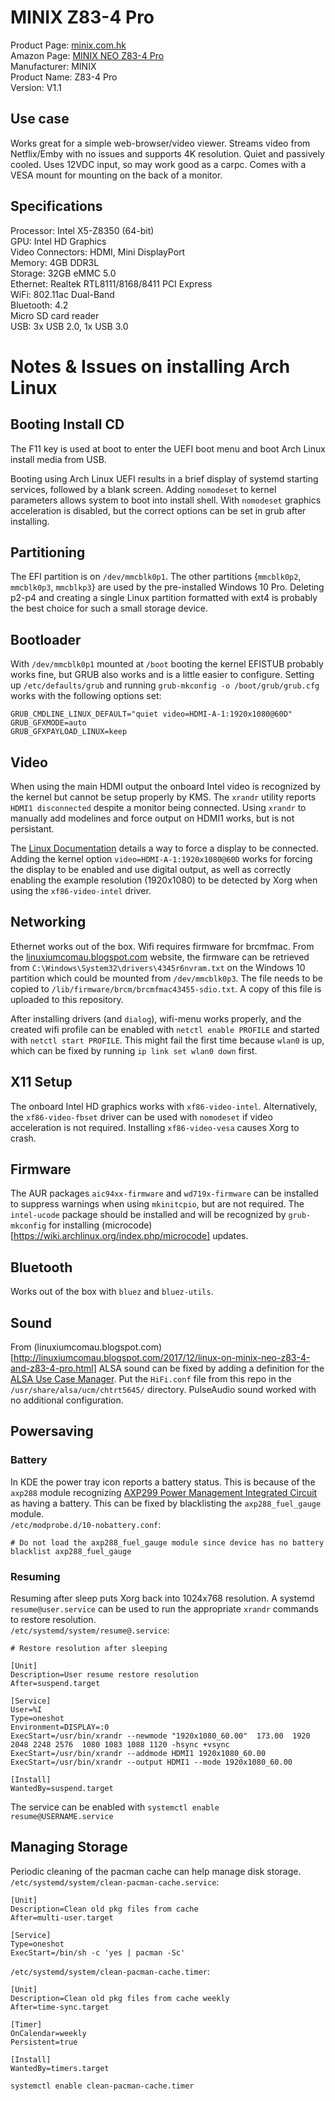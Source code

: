 # MINIX Z83-4 Pro
Product Page: [minix.com.hk](http://minix.com.hk/products/neo-z83-4-pro)  
Amazon Page: [MINIX NEO Z83-4 Pro](https://amzn.com/B0749NR2KJ)  
Manufacturer: MINIX  
Product Name: Z83-4 Pro  
Version: V1.1  

## Use case
Works great for a simple web-browser/video viewer. Streams video from Netflix/Emby with no issues and supports 4K resolution. Quiet and passively cooled. Uses 12VDC input, so may work good as a carpc. Comes with a VESA mount for mounting on the back of a monitor.

## Specifications
Processor: Intel X5-Z8350 (64-bit)  
GPU: Intel HD Graphics  
Video Connectors: HDMI, Mini DisplayPort  
Memory: 4GB DDR3L  
Storage: 32GB eMMC 5.0  
Ethernet: Realtek RTL8111/8168/8411 PCI Express  
WiFi: 802.11ac Dual-Band  
Bluetooth: 4.2  
Micro SD card reader  
USB: 3x USB 2.0, 1x USB 3.0  

# Notes & Issues on installing Arch Linux

## Booting Install CD
The F11 key is used at boot to enter the UEFI boot menu and boot Arch Linux install media from USB.

Booting using Arch Linux UEFI results in a brief display of systemd starting services, followed by a blank screen. Adding `nomodeset` to kernel parameters allows system to boot into install shell. With `nomodeset` graphics acceleration is disabled, but the correct options can be set in grub after installing.

## Partitioning
The EFI partition is on `/dev/mmcblk0p1`. The other partitions {`mmcblk0p2`, `mmcblk0p3`, `mmcblkp3`} are used by the pre-installed Windows 10 Pro. Deleting p2-p4 and creating a single Linux partition formatted with ext4 is probably the best choice for such a small storage device.

## Bootloader
With `/dev/mmcblk0p1` mounted at `/boot` booting the kernel EFISTUB probably works fine, but GRUB also works and is a little easier to configure. Setting up `/etc/defaults/grub` and running `grub-mkconfig -o /boot/grub/grub.cfg` works with the following options set:
```shell
GRUB_CMDLINE_LINUX_DEFAULT="quiet video=HDMI-A-1:1920x1080@60D"
GRUB_GFXMODE=auto
GRUB_GFXPAYLOAD_LINUX=keep
```

## Video
When using the main HDMI output the onboard Intel video is recognized by the kernel but cannot be setup properly by KMS. The `xrandr` utility reports `HDMI1 disconnected` despite a monitor being connected. Using `xrandr` to manually add modelines and force output on HDMI1 works, but is not persistant. 

The [Linux Documentation](https://github.com/torvalds/linux/blob/master/Documentation/fb/modedb.txt) details a way to force a display to be connected. Adding the kernel option `video=HDMI-A-1:1920x1080@60D` works for forcing the display to be enabled and use digital output, as well as correctly enabling the example resolution (1920x1080) to be detected by Xorg when using the `xf86-video-intel` driver.

## Networking
Ethernet works out of the box. Wifi requires firmware for brcmfmac. From the [linuxiumcomau.blogspot.com](http://linuxiumcomau.blogspot.com/2017/12/linux-on-minix-neo-z83-4-and-z83-4-pro.html) website, the firmware can be retrieved from `C:\Windows\System32\drivers\4345r6nvram.txt` on the Windows 10 partition which could be mounted from `/dev/mmcblk0p3`. The file needs to be copied to `/lib/firmware/brcm/brcmfmac43455-sdio.txt`. A copy of this file is uploaded to this repository.


After installing drivers (and `dialog`), wifi-menu works properly, and the created wifi profile can be enabled with `netctl enable PROFILE` and started with `netctl start PROFILE`. This might fail the first time because `wlan0` is up, which can be fixed by running `ip link set wlan0 down` first.

## X11 Setup
The onboard Intel HD graphics works with `xf86-video-intel`. Alternatively, the `xf86-video-fbset` driver can be used with `nomodeset` if video acceleration is not required. Installing `xf86-video-vesa` causes Xorg to crash.

## Firmware
The AUR packages `aic94xx-firmware` and `wd719x-firmware` can be installed to suppress warnings when using `mkinitcpio`, but are not required. The `intel-ucode` package should be installed and will be recognized by `grub-mkconfig` for installing (microcode)[https://wiki.archlinux.org/index.php/microcode] updates.

## Bluetooth
Works out of the box with `bluez` and `bluez-utils`.

## Sound
From (linuxiumcomau.blogspot.com)[http://linuxiumcomau.blogspot.com/2017/12/linux-on-minix-neo-z83-4-and-z83-4-pro.html] ALSA sound can be fixed by adding a definition for the [ALSA Use Case Manager](https://www.systutorials.com/docs/linux/man/1-alsaucm/). Put the `HiFi.conf` file from this repo in the `/usr/share/alsa/ucm/chtrt5645/` directory. PulseAudio sound worked with no additional configuration.

## Powersaving
### Battery
In KDE the power tray icon reports a battery status. This is because of the `axp288` module recognizing [AXP299 Power Management Integrated Circuit](https://datasheetspdf.com/pdf-file/938454/X-Powers/AXP288/1) as having a battery. This can be fixed by blacklisting the `axp288_fuel_gauge` module.  
`/etc/modprobe.d/10-nobattery.conf`:
```shell
# Do not load the axp288_fuel_gauge module since device has no battery
blacklist axp288_fuel_gauge
```

### Resuming
Resuming after sleep puts Xorg back into 1024x768 resolution. A systemd `resume@user.service` can be used to run the appropriate `xrandr` commands to restore resolution.  
`/etc/systemd/system/resume@.service`:
```shell
# Restore resolution after sleeping

[Unit]
Description=User resume restore resolution
After=suspend.target

[Service]
User=%I
Type=oneshot
Environment=DISPLAY=:0
ExecStart=/usr/bin/xrandr --newmode "1920x1080_60.00"  173.00  1920 2048 2248 2576  1080 1083 1088 1120 -hsync +vsync
ExecStart=/usr/bin/xrandr --addmode HDMI1 1920x1080_60.00
ExecStart=/usr/bin/xrandr --output HDMI1 --mode 1920x1080_60.00

[Install]
WantedBy=suspend.target
```
The service can be enabled with `systemctl enable resume@USERNAME.service`

## Managing Storage
Periodic cleaning of the pacman cache can help manage disk storage.  
`/etc/systemd/system/clean-pacman-cache.service`:
```shell
[Unit]
Description=Clean old pkg files from cache
After=multi-user.target

[Service]
Type=oneshot
ExecStart=/bin/sh -c 'yes | pacman -Sc'
```
`/etc/systemd/system/clean-pacman-cache.timer`:
```shell
[Unit]
Description=Clean old pkg files from cache weekly
After=time-sync.target

[Timer]
OnCalendar=weekly
Persistent=true

[Install]
WantedBy=timers.target
```
`systemctl enable clean-pacman-cache.timer`
